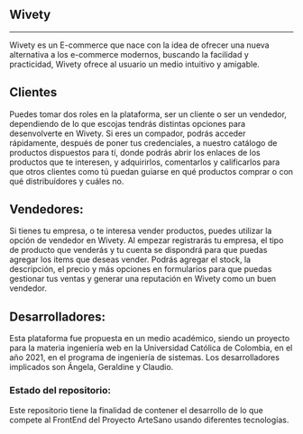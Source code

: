 ## Wivety
-------------------
Wivety es un E-commerce que nace con la idea de ofrecer una nueva alternativa a los e-commerce modernos, buscando la facilidad y practicidad, Wivety ofrece al usuario un medio intuitivo y amigable.

## Clientes
Puedes tomar dos roles en la plataforma, ser un cliente o ser un vendedor, dependiendo de lo que escojas tendrás distintas opciones para desenvolverte en Wivety. 
Si eres un compador, podrás acceder rápidamente, después de poner tus credenciales, a nuestro catálogo de productos dispuestos para tí, donde podrás abrir los enlaces de los productos que te interesen,
y adquirirlos, comentarlos y calificarlos para que otros clientes como tú puedan guiarse en qué productos comprar o con qué distribuídores y cuáles no. 

## Vendedores: 
Si tienes tu empresa, o te interesa vender productos, puedes utilizar la opción de vendedor en Wivety. Al empezar registrarás tu empresa, el tipo de producto que venderás y tu cuenta se dispondrá para que puedas agregar los items que deseas vender.
Podrás agregar el stock, la descripción, el precio y más opciones en formularios para que puedas gestionar tus ventas y generar una reputación en Wivety como un buen vendedor. 

## Desarrolladores:
Esta plataforma fue propuesta en un medio académico, siendo un proyecto para la materia ingeniería web en la Universidad Católica de Colombia, en el año 2021, en el programa de ingeniería de sistemas. 
Los desarrolladores implicados son Ángela, Geraldine y Claudio. 

### Estado del repositorio:
Este repositorio tiene la finalidad de contener el desarrollo de lo que compete al FrontEnd del Proyecto ArteSano usando diferentes tecnologías.
